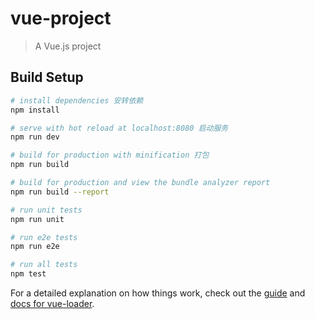 # vue-project

> A Vue.js project

## Build Setup

``` bash
# install dependencies 安转依赖
npm install

# serve with hot reload at localhost:8080 启动服务
npm run dev

# build for production with minification 打包
npm run build

# build for production and view the bundle analyzer report
npm run build --report

# run unit tests
npm run unit

# run e2e tests
npm run e2e

# run all tests
npm test
```

For a detailed explanation on how things work, check out the [guide](http://vuejs-templates.github.io/webpack/) and [docs for vue-loader](http://vuejs.github.io/vue-loader).
